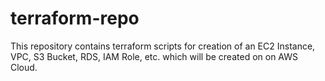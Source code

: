 # terraform-repo
This repository contains terraform scripts for creation of an EC2 Instance, VPC, S3 Bucket, RDS, IAM Role, etc. which will be created on on AWS Cloud.
